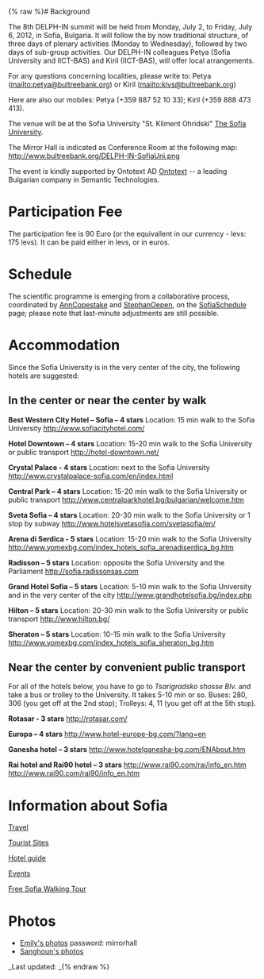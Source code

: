 {% raw %}# Background

The 8th DELPH-IN summit will be held from Monday, July 2, to Friday,
July 6, 2012, in Sofia, Bulgaria. It will follow the by now traditional
structure, of three days of plenary activities (Monday to Wednesday),
followed by two days of sub-group activities. Our DELPH-IN colleagues
Petya (Sofia University and IICT-BAS) and Kiril (IICT-BAS), will offer
local arrangements.

For any questions concerning localities, please write to: Petya
(<mailto:petya@bultreebank.org>) or Kiril (<mailto:kivs@bultreebank.org>)

Here are also our mobiles: Petya (+359 887 52 10 33); Kiril (+359 888
473 413).

The venue will be at the Sofia University "St. Kliment Ohridski" [The
Sofia University](http://www.uni-sofia.bg/index.php/eng/the_university).

The Mirror Hall is indicated as Conference Room at the following map:
<http://www.bultreebank.org/DELPH-IN-SofiaUni.png>

The event is kindly supported by Ontotext AD
[Ontotext](http://www.ontotext.com/) -- a leading Bulgarian company in
Semantic Technologies.

# Participation Fee

The participation fee is 90 Euro (or the equivallent in our currency -
levs: 175 levs). It can be paid either in levs, or in euros.

# Schedule

The scientific programme is emerging from a collaborative process,
coordinated by [AnnCopestake](https://blog.inductorsoftware.com/docsproto/tools/AnnCopestake) and
[StephanOepen](https://blog.inductorsoftware.com/docsproto/tools/StephanOepen), on the [SofiaSchedule](../SofiaSchedule)
page; please note that last-minute adjustments are still possible.

# Accommodation

Since the Sofia University is in the very center of the city, the
following hotels are suggested:

## In the center or near the center by walk

**Best Western City Hotel – Sofia – 4 stars** Location: 15 min walk to
the Sofia University <http://www.sofiacityhotel.com/>

**Hotel Downtown – 4 stars** Location: 15-20 min walk to the Sofia
University or public transport <http://hotel-downtown.net/>

**Crystal Palace - 4 stars** Location: next to the Sofia University
<http://www.crystalpalace-sofia.com/en/index.html>

**Central Park – 4 stars** Location: 15-20 min walk to the Sofia
University or public transport
<http://www.centralparkhotel.bg/bulgarian/welcome.htm>

**Sveta Sofia – 4 stars** Location: 20-30 min walk to the Sofia
University or 1 stop by subway
<http://www.hotelsvetasofia.com/svetasofia/en/>

**Arena di Serdica - 5 stars** Location: 15-20 min walk to the Sofia
University
<http://www.yomexbg.com/index_hotels_sofia_arenadiserdica_bg.htm>

**Radisson – 5 stars** Location: opposite the Sofia University and the
Parliament <http://sofia.radissonsas.com>

**Grand Hotel Sofia – 5 stars** Location: 5-10 min walk to the Sofia
University and in the very center of the city
<http://www.grandhotelsofia.bg/index.php>

**Hilton – 5 stars** Location: 20-30 min walk to the Sofia University or
public transport <http://www.hilton.bg/>

**Sheraton – 5 stars** Location: 10-15 min walk to the Sofia University
<http://www.yomexbg.com/index_hotels_sofia_sheraton_bg.htm>

## Near the center by convenient public transport

For all of the hotels below, you have to go to *Tsarigradsko shosse
Blv.* and take a bus or trolley to the University. It takes 5-10 min or
so. Buses: 280, 306 (you get off at the 2nd stop); Trolleys: 4, 11 (you
get off at the 5th stop).

**Rotasar - 3 stars** <http://rotasar.com/>

**Europa – 4 stars** <http://www.hotel-europe-bg.com/?lang=en>

**Ganesha hotel – 3 stars** <http://www.hotelganesha-bg.com/ENAbout.htm>

**Rai hotel and Rai90 hotel – 3 stars**
<http://www.rai90.com/rai/info_en.htm>
<http://www.rai90.com/rai90/info_en.htm>

# Information about Sofia

[Travel](http://wikitravel.org/en/Sofia)

[Tourist
Sites](http://en.wikipedia.org/wiki/Tourist_attractions_in_Sofia)

[Hotel
guide](http://www.sofia-hotel-guide.com/en/sofia-tourist-information.php)

[Events](http://www.programata.bg/?l=2)

[Free Sofia Walking Tour](http://www.freesofiatour.com/)

# Photos

- [Emily's
photos](http://erbonzo.smugmug.com/Travel/DELPH-IN-Sofia/23901441_q3T259)
password: mirrorhall
- [Sanghoun's
photos](https://picasaweb.google.com/106261683885290415644/Sofia?authuser=0&authkey=Gv1sRgCI-bzKaQ8Nipcg&feat=directlink)

_Last updated: _{% endraw %}